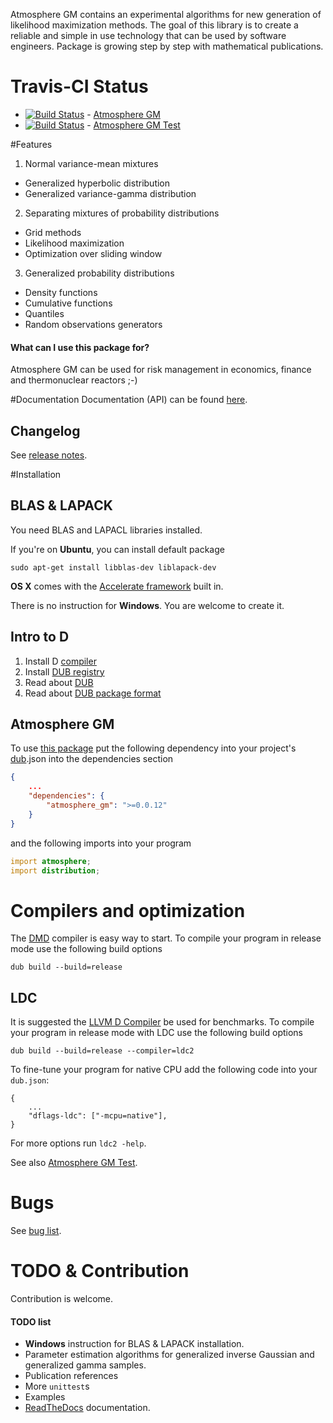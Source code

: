 Atmosphere GM contains an experimental algorithms for new generation of likelihood maximization methods. The goal of this library is to create a reliable and simple in use technology that can be used by software engineers. Package is growing step by step with mathematical publications.

# Travis-CI Status
+ [![Build Status](https://travis-ci.org/9il/atmosphere_gm.svg)](https://travis-ci.org/9il/atmosphere_gm) - [Atmosphere GM](https://travis-ci.org/9il/atmosphere_gm)
+ [![Build Status](https://travis-ci.org/9il/atmosphere_gm_test.svg)](https://travis-ci.org/9il/atmosphere_gm_test) - [Atmosphere GM Test](https://travis-ci.org/9il/atmosphere_gm_test)

#Features
 1. Normal variance-mean mixtures
  + Generalized hyperbolic distribution
  + Generalized variance-gamma distribution
 2. Separating mixtures of probability distributions
  + Grid methods
  + Likelihood maximization
  + Optimization over sliding window
 3. Generalized probability distributions
  + Density functions
  + Cumulative functions
  + Quantiles
  + Random observations generators

#### What can I use this package for? 
Atmosphere GM can be used for risk management in economics, finance and thermonuclear reactors ;-)

#Documentation
Documentation (API) can be found [here](http://9il.github.io/atmosphere_gm/doc/atmosphere.html).
## Changelog
See [release notes](https://github.com/9il/atmosphere_gm/releases).

#Installation
## BLAS & LAPACK
You need BLAS and LAPACL libraries installed.

If you're on **Ubuntu**, you can install default package 
```
sudo apt-get install libblas-dev liblapack-dev 
```

**OS X** comes with the [Accelerate framework](https://developer.apple.com/library/mac/documentation/Accelerate/Reference/BLAS_Ref/index.html#//apple_ref/doc/uid/TP40009457) built in. 

There is no instruction for **Windows**. You are welcome to create it.

## Intro to D
1. Install D [compiler](http://dlang.org/download.html)
2. Install [DUB registry](http://code.dlang.org/download)
3. Read about [DUB](http://code.dlang.org/about)
4. Read about [DUB package format](http://code.dlang.org/package-format)

## Atmosphere GM
To use [this package](http://code.dlang.org/packages/atmosphere_gm) put the following dependency into your project's
[dub](http://code.dlang.org/about).json into the dependencies section
```json
{
	...
	"dependencies": {
		"atmosphere_gm": ">=0.0.12"
	}
}
```
and the following imports into your program
```D
import atmosphere;
import distribution;
```

# Compilers and optimization
The [DMD](http://dlang.org/download.html) compiler is easy way to start.
To compile your program in release mode use the following build options
```shell
dub build --build=release
```
## LDC
It is suggested the [LLVM D Compiler](https://github.com/ldc-developers/ldc/releases) be used for benchmarks.
To compile your program in release mode with LDC use the following build options
```
dub build --build=release --compiler=ldc2
```
To fine-tune your program for native CPU add the following code into your `dub.json`:
```
{
	...
	"dflags-ldc": ["-mcpu=native"],
}
```
For more options run `ldc2 -help`.

See also [Atmosphere GM Test](https://github.com/9il/atmosphere_gm_test). 

# Bugs
See [bug list](https://github.com/9il/atmosphere_gm/labels/bug).

# TODO & Contribution
Contribution is welcome.
#### TODO list
+ **Windows** instruction for BLAS & LAPACK installation.
+ Parameter estimation algorithms for generalized inverse Gaussian and generalized gamma samples.
+ Publication references
+ More `unittest`s
+ Examples
+ [ReadTheDocs](https://readthedocs.org) documentation.
